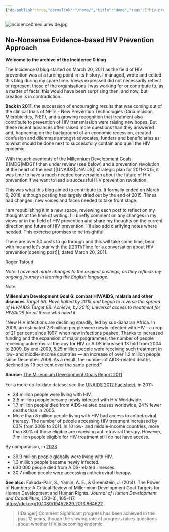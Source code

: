 ```yaml
---
{"dg-publish":true,"permalink":"/home/","title":"Home","tags":["hiv-prevention","prevention-revolution","gardenEntry"]}
---
```


 ![Incidence0mediumwide.jpg](/img/user/Images/Incidence0mediumwide.jpg)
 
## No-Nonsense Evidence-based HIV Prevention Approach

**Welcome to the archive of the Incidence 0 blog**

The Incidence 0 blog started on March 20, 2011 as the field of HIV prevention was at a turning point in its history. I managed, wrote and edited this blog during my spare time. Views expressed did not necessarily reflect or represent those of the organisations I was working for or contribute to, as a matter of facts, this would have been surprising then, and now, but creation is in contradiction.

**Back in 2011**, the succession of encouraging results that was coming out of the clinical trials of NPTs - New Prevention Technologies (Circumcision, Microbicides, PrEP), and a growing recognition that treatment also contribute to prevention of HIV transmission were raising new hopes. But these recent advances often raised more questions than they answered and, happening on the background of an economic recession, created confusion and dilemmas amongst advocates, funders and beneficiaries as to what should be done next to successfully contain and quell the HIV epidemic.

With the achievements of the Millennium Development Goals ([[MDG\|MDG]]) then under review (see below) and a prevention revolution at the heart of the next [[UNAIDS\|UNAIDS]] strategic plan for 2011-2015, it was time to have a much needed conversation about the future of HIV prevention if we want to lead a successful HIV prevention revolution.

This was what this blog aimed to contribute to. It formally ended on March 6, 2018, although posting had largely dried out by the end of 2015. Times had changed, new voices and faces needed to take front stage.

I am republishing it in a new space, reviewing each post to reflect on my thoughts at the time of writing. I'll briefly comment on any changes in my views or in the field of HIV prevention and share my thoughts on the current direction and future of HIV prevention. I'll also add clarifying notes where needed. This exercise promises to be insightful.

There are over 50 posts to go through and this will take some time, bear with me and let's star with the [[2011/Time for a conversation about HIV prevention\|opening post]], dated March 20, 2011.

Roger Tatoud

*Note: I have not made changes to the original postings, as they reflects my ongoing journey in learning the English language.*

>[!note]
>**Millennium Development Goal 6: combat HIV/AIDS, malaria and other diseases**
>*Target 6A. Have halted by 2015 and begun to reverse the spread of HIV/AIDS*
>*Target 6B. Achieve, by 2010, universal access to treatment for HIV/AIDS for all those who need it.*
>
>"New HIV infections are declining steadily, led by sub-Saharan Africa. In 2009, an estimated 2.6 million people were newly infected with HIV—a drop of 21 per cent since 1997, when new infections peaked. Thanks to increased funding and the expansion of major programmes, the number of people receiving antiretroviral therapy for HIV or AIDS increased 13 fold from 2004 to 2009. By end-2009, 5.25 million people were receiving such treatment in low- and middle-income countries — an increase of over 1.2 million people since December 2008. As a result, the number of AIDS-related deaths declined by 19 per cent over the same period."
>
>**Source:** [The Millennium Development Goals Report 2011](https://www.un-ilibrary.org/content/books/9789210548229)
>
>For a more up-to-date dataset see the [UNAIDS 2012 Factsheet](https://www.unaids.org/en/media/unaids/contentassets/documents/epidemiology/2012/gr2012/20121120_FactSheet_Global_en.pdf), in 2011:
>- 34 million people were living with HIV. 
>- 2.5 million people became newly infected with HIV Worldwide.
>- 1.7 million people died from AIDS-related causes worldwide, 24% fewer deaths than in 2005.
>- More than 8 million people living with HIV had access to antiretroviral therapy.  The number of people accessing HIV treatment increased by 63% from 2009 to 2011. In 10 low- and middle-income countries, more than 80% of those eligible are receiving antiretroviral therapy. However, 7 million people eligible for HIV treatment still do not have access.
> 
> By comparaison, in [2023](https://www.unaids.org/sites/default/files/media_asset/UNAIDS_FactSheet_en.pdf)
> - 39.9 million people globally were living with HIV.
> - 1.3 million people became newly infected.
> - 630 000 people died from AIDS-related illnesses.
> - 30.7 million people were accessing antiretroviral therapy.
>
>**See also:** Fukuda-Parr, S., Yamin, A. E., & Greenstein, J. (2014). The Power of Numbers: A Critical Review of Millennium Development Goal Targets for Human Development and Human Rights. _Journal of Human Development and Capabilities_, _15_(2–3), 105–117. https://doi.org/10.1080/19452829.2013.864622

>[!Danger] Comment
>Significant progress has been achieved in the past 12 years, though the slowing rate of progress raises questions about whether HIV is becoming endemic.